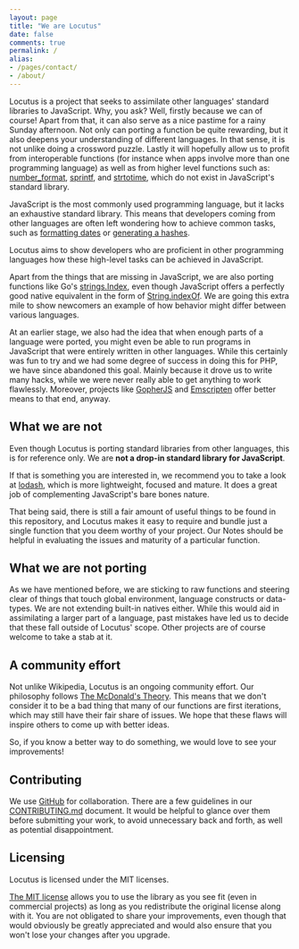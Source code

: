 ```yaml
---
layout: page
title: "We are Locutus"
date: false
comments: true
permalink: /
alias:
- /pages/contact/
- /about/
---
```


Locutus is a project that seeks to assimilate other languages' standard libraries to JavaScript. Why, you ask? Well, firstly because we can of course! Apart from that, it can also serve as a nice pastime for a rainy Sunday afternoon. Not only can porting a function be quite rewarding, but it also deepens your understanding of different languages. In that sense, it is not unlike doing a crossword puzzle. Lastly it will hopefully allow us to profit from interoperable functions (for instance when apps involve more than one programming language) as well as from higher level functions such as: [number_format](/php/number_format/), [sprintf](/php/sprintf/), and [strtotime](/php/strtotime/), which do not exist in JavaScript's standard library.

JavaScript is the most commonly used programming language, but it lacks an exhaustive 
standard library. This means that developers coming from other languages are often left wondering how to achieve common tasks, such as [formatting dates](/php/strftime/) or [generating a hashes](/php/sha1/).

Locutus aims to show developers who are proficient in other programming languages how these high-level tasks can be achieved in JavaScript. 

Apart from the things that are missing in JavaScript, we are also porting functions like Go's [strings.Index](/golang/strings/Index/), even though JavaScript offers a perfectly good native equivalent in the form of [String.indexOf](https://developer.mozilla.org/en-US/docs/JavaScript/Reference/Global_Objects/String/indexOf). We are going this extra mile to show newcomers an example of how behavior might differ between various languages.

At an earlier stage, we also had the idea that when enough parts of a language were ported, you might even be able to run programs in JavaScript that were entirely written in other languages. While this certainly was fun to try and we had some degree of success in doing this for PHP, we have since abandoned this goal. Mainly because it drove us to write many hacks, while we were never really able to get anything to work flawlessly. Moreover, projects like [GopherJS](https://github.com/gopherjs/gopherjs) and [Emscripten](http://kripken.github.io/emscripten-site/) offer better means to that end, anyway.

## What we are not

Even though Locutus is porting standard libraries from other languages, this is for reference only. We are **not a drop-in standard library for JavaScript**. 

If that is something you are interested in, we recommend you to take a look at [lodash](https://lodash.com/), which is more lightweight, focused and mature. It does a great job of complementing JavaScript's bare bones nature. 

That being said, there is still a fair amount of useful things to be found in this repository, and Locutus makes it easy to require and bundle just a single function that you deem worthy of your project. Our Notes should be helpful in evaluating the issues and maturity of a particular function.

## What we are not porting

As we have mentioned before, we are sticking to raw functions and steering clear of things that touch global environment, language constructs or data-types. We are not extending built-in natives either. While this would aid in assimilating a larger part of a language, past mistakes have led us to decide that these fall outside of Locutus' scope. Other projects are of course welcome to take a stab at it.

## A community effort

Not unlike Wikipedia, Locutus is an ongoing community effort. Our philosophy follows [The McDonald's Theory](https://medium.com/what-i-learned-building/9216e1c9da7d). This means that we don't consider it to be a bad thing that many of our functions are first iterations, which may still have their fair share of issues. We hope that these flaws will inspire others to come up with better ideas.

So, if you know a better way to do something, we would love to see your improvements!

## Contributing

We use [GitHub](http://github.com/kvz/locutus) for collaboration. There are a few guidelines in our [CONTRIBUTING.md](https://github.com/kvz/locutus/blob/master/CONTRIBUTING.md) document. It would be helpful to glance over them before submitting your work, to avoid unnecessary back and forth, as well as potential disappointment.

## Licensing

Locutus is licensed under the MIT licenses.

[The MIT license](https://github.com/kvz/locutus/blob/master/LICENSE) allows you to use the library as you see fit (even in commercial projects) as long as you redistribute the original license along with it. You are not obligated to share your improvements, even though that would obviously be greatly appreciated and would also ensure that you won't lose your changes after you upgrade.
